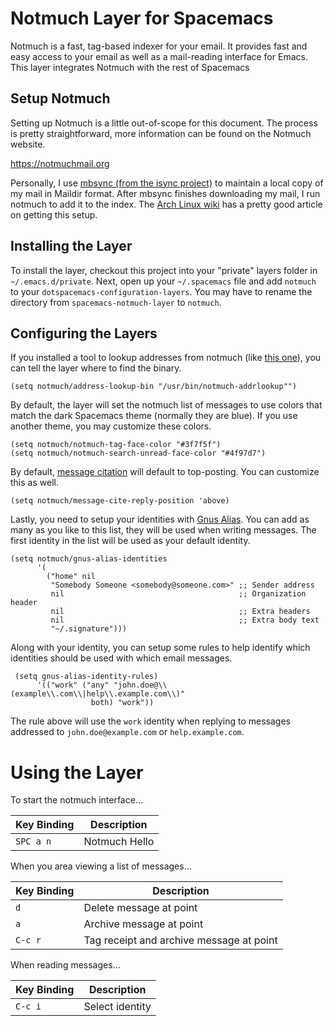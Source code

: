 # Notmuch Layer for Spacemacs

Notmuch is a fast, tag-based indexer for your email. It provides fast and easy
access to your email as well as a mail-reading interface for Emacs. This layer
integrates Notmuch with the rest of Spacemacs

## Setup Notmuch

Setting up Notmuch is a little out-of-scope for this document. The process is
pretty straightforward, more information can be found on the Notmuch website.

  https://notmuchmail.org
  
Personally, I
use [mbsync (from the isync project)](http://isync.sourceforge.net) to maintain
a local copy of my mail in Maildir format. After mbsync finishes downloading my
mail, I run notmuch to add it to the index.
The [Arch Linux wiki](https://wiki.archlinux.org/index.php/Isync) has a pretty
good article on getting this setup.

## Installing the Layer

To install the layer, checkout this project into your "private" layers folder in
`~/.emacs.d/private`. Next, open up your `~/.spacemacs` file and add `notmuch`
to your `dotspacemacs-configuration-layers`. You may have to rename the directory 
from `spacemacs-notmuch-layer` to `notmuch`.

## Configuring the Layers

If you installed a tool to lookup addresses from notmuch
(like [this one](https://github.com/aperezdc/notmuch-addrlookup-c)), you can
tell the layer where to find the binary.

    (setq notmuch/address-lookup-bin "/usr/bin/notmuch-addrlookup"")
    
By default, the layer will set the notmuch list of messages to use colors that
match the dark Spacemacs theme (normally they are blue). If you use another
theme, you may customize these colors.

    (setq notmuch/notmuch-tag-face-color "#3f7f5f")
    (setq notmuch/notmuch-search-unread-face-color "#4f97d7")
    
By
default,
[message citation](https://www.gnu.org/software/emacs/manual/html_node/message/Insertion-Variables.html) will
default to top-posting. You can customize this as well.

    (setq notmuch/message-cite-reply-position 'above)
    
Lastly, you need to setup your identities
with [Gnus Alias](https://notmuchmail.org/emacstips/#index16h2). You can add as
many as you like to this list, they will be used when writing messages. The
first identity in the list will be used as your default identity.

    (setq notmuch/gnus-alias-identities
          '(
            ("home" nil
             "Somebody Someone <somebody@someone.com>" ;; Sender address
             nil                                       ;; Organization header
             nil                                       ;; Extra headers
             nil                                       ;; Extra body text
             "~/.signature")))

Along with your identity, you can setup some rules to help identify which
identities should be used with which email messages.

     (setq gnus-alias-identity-rules)
          '(("work" ("any" "john.doe@\\(example\\.com\\|help\\.example.com\\)" 
                      both) "work"))

The rule above will use the `work` identity when replying to messages addressed
to `john.doe@example.com` or `help.example.com`.

# Using the Layer

To start the notmuch interface...


| Key Binding | Description     |
|-------------|-----------------|
| `SPC a n`   | Notmuch Hello   |

When you area viewing a list of messages...

| Key Binding | Description                              |
|-------------|------------------------------------------|
| `d`         | Delete message at point                  |
| `a`         | Archive message at point                 |
| `C-c r`     | Tag receipt and archive message at point |

When reading messages...

| Key Binding | Description                              |
|-------------|------------------------------------------|
| `C-c i`     | Select identity                          |

